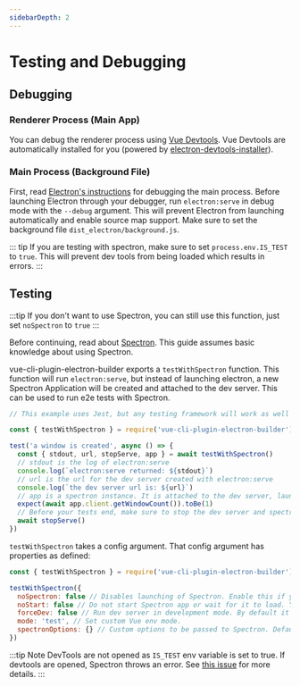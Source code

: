 ```yaml
---
sidebarDepth: 2
---
```


# Testing and Debugging

## Debugging

### Renderer Process (Main App)

You can debug the renderer process using [Vue Devtools](https://github.com/vuejs/vue-devtools). Vue Devtools are automatically installed for you (powered by [electron-devtools-installer](https://github.com/MarshallOfSound/electron-devtools-installer)).

### Main Process (Background File)

First, read [Electron's instructions](https://electronjs.org/docs/tutorial/debugging-main-process#command-line-switches) for debugging the main process. Before launching Electron through your debugger, run `electron:serve` in debug mode with the `--debug` argument. This will prevent Electron from launching automatically and enable source map support. Make sure to set the background file `dist_electron/background.js`.

::: tip
If you are testing with spectron, make sure to set `process.env.IS_TEST` to `true`. This will prevent dev tools from being loaded which results in errors.
:::

## Testing

:::tip
If you don't want to use Spectron, you can still use this function, just set `noSpectron` to `true`
:::

Before continuing, read about [Spectron](https://github.com/electron/spectron). This guide assumes basic knowledge about using Spectron.

vue-cli-plugin-electron-builder exports a `testWithSpectron` function. This function will run `electron:serve`, but instead of launching electron, a new Spectron Application will be created and attached to the dev server. This can be used to run e2e tests with Spectron.

```javascript
// This example uses Jest, but any testing framework will work as well

const { testWithSpectron } = require('vue-cli-plugin-electron-builder')

test('a window is created', async () => {
  const { stdout, url, stopServe, app } = await testWithSpectron()
  // stdout is the log of electron:serve
  console.log(`electron:serve returned: ${stdout}`)
  // url is the url for the dev server created with electron:serve
  console.log(`the dev server url is: ${url}`)
  // app is a spectron instance. It is attached to the dev server, launched, and waited for to load.
  expect(await app.client.getWindowCount()).toBe(1)
  // Before your tests end, make sure to stop the dev server and spectron
  await stopServe()
})
```

`testWithSpectron` takes a config argument. That config argument has properties as defined:

```javascript
const { testWithSpectron } = require('vue-cli-plugin-electron-builder')

testWithSpectron({
  noSpectron: false // Disables launching of Spectron. Enable this if you want to launch spectron yourself.
  noStart: false // Do not start Spectron app or wait for it to load. You will have to call app.start() and app.client.waitUntilWindowLoaded() before running any tests.
  forceDev: false // Run dev server in development mode. By default it is run in production (serve --mode production).
  mode: 'test', // Set custom Vue env mode.
  spectronOptions: {} // Custom options to be passed to Spectron. Defaults are already set, only use this if you need something customized.
})
```

:::tip Note
DevTools are not opened as `IS_TEST` env variable is set to true. If devtools are opened, Spectron throws an error. See [this issue](https://github.com/electron/spectron/issues/174) for more details.
:::
